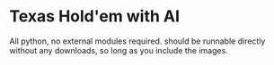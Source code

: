 # Texas Hold'em with AI

All python, no external modules required. should be runnable directly without any downloads, so long as you include the images.
